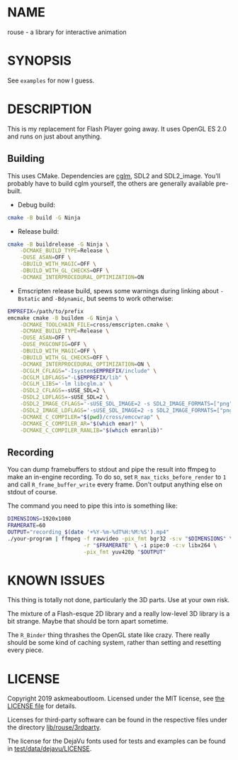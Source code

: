
# NAME

rouse - a library for interactive animation

# SYNOPSIS

See `examples` for now I guess.

# DESCRIPTION

This is my replacement for Flash Player going away. It uses OpenGL ES 2.0 and runs on just about anything.

## Building

This uses CMake. Dependencies are [cglm](https://github.com/recp/cglm), SDL2 and SDL2\_image. You'll probably have to build cglm yourself, the others are generally available pre-built.

* Debug build:

```sh
cmake -B build -G Ninja
```

* Release build:

```sh
cmake -B buildrelease -G Ninja \
    -DCMAKE_BUILD_TYPE=Release \
    -DUSE_ASAN=OFF \
    -DBUILD_WITH_MAGIC=OFF \
    -DBUILD_WITH_GL_CHECKS=OFF \
    -DCMAKE_INTERPROCEDURAL_OPTIMIZATION=ON
```

* Emscripten release build, spews some warnings during linking about `-Bstatic` and `-Bdynamic`, but seems to work otherwise:

```sh
EMPREFIX=/path/to/prefix
emcmake cmake -B buildem -G Ninja \
    -DCMAKE_TOOLCHAIN_FILE=cross/emscripten.cmake \
    -DCMAKE_BUILD_TYPE=Release \
    -DUSE_ASAN=OFF \
    -DUSE_PKGCONFIG=OFF \
    -DBUILD_WITH_MAGIC=OFF \
    -DBUILD_WITH_GL_CHECKS=OFF \
    -DCMAKE_INTERPROCEDURAL_OPTIMIZATION=ON \
    -DCGLM_CFLAGS="-Isystem$EMPREFIX/include" \
    -DCGLM_LDFLAGS="-L$EMPREFIX/lib" \
    -DCGLM_LIBS='-lm libcglm.a' \
    -DSDL2_CFLAGS=-sUSE_SDL=2 \
    -DSDL2_LDFLAGS=-sUSE_SDL=2 \
    -DSDL2_IMAGE_CFLAGS='-sUSE_SDL_IMAGE=2 -s SDL2_IMAGE_FORMATS=["png"]' \
    -DSDL2_IMAGE_LDFLAGS='-sUSE_SDL_IMAGE=2 -s SDL2_IMAGE_FORMATS=["png"]' \
    -DCMAKE_C_COMPILER="$(pwd)/cross/emccwrap" \
    -DCMAKE_C_COMPILER_AR="$(which emar)" \
    -DCMAKE_C_COMPILER_RANLIB="$(which emranlib)"
```

## Recording

You can dump framebuffers to stdout and pipe the result into ffmpeg to make an in-engine recording. To do so, set `R_max_ticks_before_render` to `1` and call `R_frame_buffer_write` every frame. Don't output anything else on stdout of course.

The command you need to pipe this into is something like:

```sh
DIMENSIONS=1920x1080
FRAMERATE=60
OUTPUT="recording_$(date '+%Y-%m-%dT%H:%M:%S').mp4"
./your-program | ffmpeg -f rawvideo -pix_fmt bgr32 -s:v "$DIMENSIONS" \
                        -r "$FRAMERATE" \ -i pipe:0 -c:v libx264 \
                        -pix_fmt yuv420p "$OUTPUT"
```

# KNOWN ISSUES

This thing is totally not done, particularly the 3D parts. Use at your own risk.

The mixture of a Flash-esque 2D library and a really low-level 3D library is a bit strange. Maybe that should be torn apart sometime.

The `R_Binder` thing thrashes the OpenGL state like crazy. There really should be some kind of caching system, rather than setting and resetting every piece.

# LICENSE

Copyright 2019 askmeaboutloom. Licensed under the MIT license, see [the LICENSE file](../LICENSE) for details.

Licenses for third-party software can be found in the respective files under the directory [lib/rouse/3rdparty](lib/rouse/3rdparty).

The license for the DejaVu fonts used for tests and examples can be found in [test/data/dejavu/LICENSE](test/data/dejavu/LICENSE).
